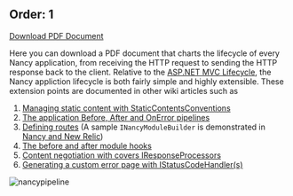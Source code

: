 Order: 1
---
[Download PDF Document](https://github.com/erdomke/Innovator.Client/files/1080932/NancyPipeline.pdf)

Here you can download a PDF document that charts the lifecycle of every Nancy application, from receiving the HTTP request to sending the HTTP response back to the client.  Relative to the [ASP.NET MVC Lifecycle](https://docs.microsoft.com/en-us/aspnet/mvc/overview/getting-started/lifecycle-of-an-aspnet-mvc-5-application), the Nancy appliction lifecycle is both fairly simple and highly extensible.  These extension points are documented in other wiki articles such as

1. [Managing static content with StaticContentsConventions](Managing-static-content)
2. [The application Before, After and OnError pipelines](The-Application-Before%2C-After-and-OnError-pipelines)
3. [Defining routes](Defining-routes)  (A sample `INancyModuleBuilder` is demonstrated in [Nancy and New Relic](Nancy-and-New-Relic#alternative-approach))
4. [The before and after module hooks](The-before-and-after-module-hooks)
5. [Content negotiation with covers IResponseProcessors](Content-Negotiation)
6. [Generating a custom error page with IStatusCodeHandler(s)](Generating-a-custom-error-page)



![nancypipeline](https://user-images.githubusercontent.com/4406364/27229089-2c7eda1c-5278-11e7-89b3-b443bc7d9a8e.png)
